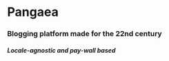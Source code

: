 # Pangaea

### Blogging platform made for the 22nd century

##### Locale-agnostic and pay-wall based
